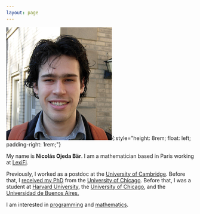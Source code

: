 ```yaml
---
layout: page
---
```


![](/static/me.png){:style="height: 8rem; float: left; padding-right: 1rem;"}

My name is **Nicolás Ojeda Bär**. I am a mathematician based in Paris working at
[LexiFi](https://www.lexifi.com).

Previously, I worked as a postdoc at the [University of
Cambridge](https://www.dpmms.cam.ac.uk). Before that, I [received my
PhD](https://www.genealogy.math.ndsu.nodak.edu/id.php?id=168546) from the
[University of Chicago](https://www.math.uchicago.edu). Before that, I was a
student at [Harvard University](http://www.math.harvard.edu), the [University of
Chicago](https://math.uchicago.edu), and the [Universidad de Buenos
Aires.](http://www.dm.uba.ar)

I am interested in [programming](/code/) and [mathematics](/math/).

